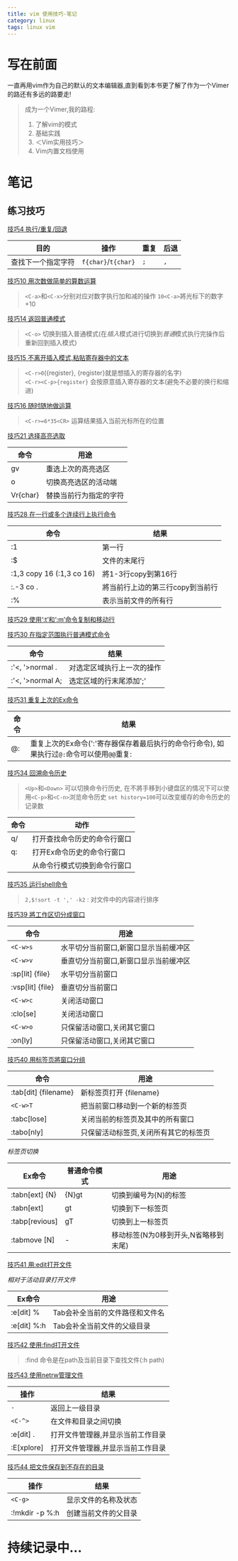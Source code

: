 ```yaml
---
title: vim 使用技巧-笔记
category: linux
tags: linux vim
---
```


# 写在前面

一直再用vim作为自己的默认的文本编辑器,直到看到本书更了解了作为一个Vimer的路还有多远的路要走!

> 成为一个Vimer,我的路程:
> 
> 1. 了解vim的模式
> 2. 基础实践
> 3. ＜Vim实用技巧＞
> 4. Vim内置文档使用

<!-- more -->

# 笔记

## 练习技巧

<U>技巧4 执行/重复/回退</U>

目的        | 操作      |重复 |后退
------------|-----------|-----|-------
查找下一个指定字符| `f{char}`/`t{char}`| `;`| `,`


<U>技巧10 用次数做简单的算数运算</U>

> `<C-a>`和`<C-x>`分别对应对数字执行加和减的操作
> `10<C-a>`將光标下的数字+10

<U>技巧14 返回普通模式</U>

> `<C-o>` 切换到插入普通模式(在*插入*模式进行切换到*普通*模式执行完操作后重新回到插入模式)

<U>技巧15 不离开插入模式,粘贴寄存器中的文本</U>

> `<C-r>0`(<C-r>{register}, {register}就是想插入的寄存器的名字)     
> `<C-r><C-p>{register}` 会按原意插入寄存器的文本(避免不必要的换行和缩进)

<U>技巧16 随时随地做运算</U>

> `<C-r>=6*35<CR>` 运算结果插入当前光标所在的位置

<U>技巧21 选择高亮选取</U>

命令    | 用途
--------|---------
gv      | 重选上次的高亮选区
o       | 切换高亮选区的活动端
Vr{char}| 替换当前行为指定的字符

<U>技巧28 在一行或多个连续行上执行命令</U>

命令    | 结果
--------|------
:1      | 第一行
:$      | 文件的末尾行
:1,3 copy 16 (:1,3 co 16) | 將1-3行copy到第16行
:.-3 co . | 將当前行上边的第三行copy到当前行
:%      | 表示当前文件的所有行

<U>技巧29 使用‘:t’和‘:m’命令复制和移动行</U>

<U>技巧30 在指定范围执行普通模式命令</U>

命令    | 结果
--------|-------
:'<, '>normal . | 对选定区域执行上一次的操作
:'<, '>normal A;| 选定区域的行末尾添加';'

<U>技巧31 重复上次的Ex命令</U>

命令    | 结果
--------|-------
@:      | 重复上次的Ex命令(':'寄存器保存着最后执行的命令行命令), 如果执行过`@:`命令可以使用`@@`重复:

<U>技巧34 回溯命令历史</U>

> `<Up>`和`<Down>` 可以切换命令行历史, 在不將手移到小键盘区的情况下可以使用`<C-p>`和`<C-n>`浏览命令历史 
> `set history=100`可以改变缓存的命令历史的记录数

命令    | 动作
--------|--------
q/      | 打开查找命令历史的命令行窗口
q:      | 打开Ex命令历史的命令行窗口
<C-f>   | 从命令行模式切换到命令行窗口

<U>技巧35 运行shell命令</U>

> `2,$!sort -t ',' -k2` : 对文件中的内容进行排序

<U>技巧39 將工作区切分成窗口</U>

命令    | 用途
--------|---------
`<C-w>s`| 水平切分当前窗口,新窗口显示当前缓冲区
`<C-w>v`| 垂直切分当前窗口,新窗口显示当前缓冲区
:sp[lit] {file} | 水平切分当前窗口 
:vsp[lit] {file}| 垂直切分当前窗口
`<C-w>c`| 关闭活动窗口
:clo[se]| 关闭活动窗口
`<C-w>o`| 只保留活动窗口,关闭其它窗口
:on[ly] | 只保留活动窗口,关闭其它窗口

<U>技巧40 用标签页將窗口分组</U>

命令                | 用途
--------------------|---------
:tab[dit] {filename}| 新标签页打开 {filename} 
`<C-w>T`            | 把当前窗口移动到一个新的标签页
:tabc[lose]         | 关闭当前的标签页及其中的所有窗口
:tabo[nly]          | 只保留活动标签页,关闭所有其它的标签页

*标签页切换*

Ex命令      | 普通命令模式  | 用途
------------|---------------|---------
:tabn[ext] {N} | {N}gt      | 切换到编号为{N}的标签
:tabn[ext]  | gt            | 切换到下一标签页
:tabp[revious]|gT           | 切换到上一标签页
:tabmove [N]| -             | 移动标签(N为0移到开头,N省略移到末尾)

<U>技巧41 用:edit打开文件</U>

*相对于活动目录打开文件*

Ex命令      | 用途
------------|---------
:e[dit] %<Tab>| Tab会补全当前的文件路径和文件名
:e[dit] %:h<Tab>| Tab会补全当前文件的父级目录

<U>技巧42 使用:find打开文件</U>

> :find 命令是在path及当前目录下查找文件(:h path)

<U>技巧43 使用netrw管理文件</U>

操作    | 结果
--------|-------
`-`     | 返回上一级目录
`<C-^>` | 在文件和目录之间切换
:e[dit] .| 打开文件管理器,并显示当前工作目录
:E[xplore] | 打开文件管理器,并显示当前工作目录 

<U>技巧44 把文件保存到不存在的目录</U>

操作    | 结果
--------|-------
`<C-g>` | 显示文件的名称及状态
:!mkdir -p %:h | 创建当前文件的父目录

# 持续记录中...

